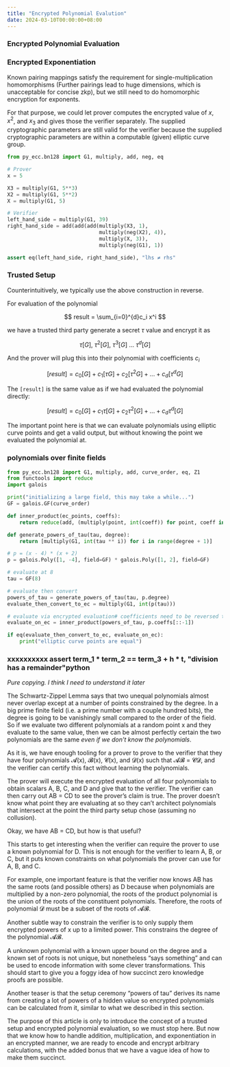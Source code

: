 ```yaml
---
title: "Encrypted Polynomial Evalution"
date: 2024-03-10T00:00:00+08:00
---
```


### Encrypted Polynomial Evaluation

### Encrypted Exponentiation

Known pairing mappings satisfy the requirement for single-multiplication homomorphisms (Further pairings lead to huge dimensions, which is unacceptable for concise zkp), but we still need to do homomorphic encryption for exponents.

For that purpose, we could let prover computes the encrypted value of $x$, $x^2$, and $x_3$ and gives those the verifier separately. The supplied cryptographic parameters are still valid for the verifier because the supplied cryptographic parameters are within a computable (given) elliptic curve group.

```python
from py_ecc.bn128 import G1, multiply, add, neg, eq

# Prover
x = 5

X3 = multiply(G1, 5**3)
X2 = multiply(G1, 5**2)
X = multiply(G1, 5)

# Verifier
left_hand_side = multiply(G1, 39)
right_hand_side = add(add(add(multiply(X3, 1),
                              multiply(neg(X2), 4)),
                              multiply(X, 3)),
                              multiply(neg(G1), 1))

assert eq(left_hand_side, right_hand_side), "lhs ≠ rhs"
```

### Trusted Setup

Counterintuitively, we typically use the above construction in reverse.

For evaluation of the polynomial

$$
result = \sum_{i=0}^{d}c_i x^i
$$

we have a trusted third party generate a secret $\tau$ value and encrypt it as

$$
\tau[G],\ \tau^2[G],\ \tau^3[G]\ ...\ \tau^d[G]
$$

And the prover will plug this into their polynomial with coefficients $c_i$

$$
[result] = c_0[G]+c_1[\tau G]+c_2[\tau^2 G]+...+c_d[\tau^d G]
$$

The `[result]` is the same value as if we had evaluated the polynomial directly:

$$
[result] = c_0[G]+c_1\tau [G]+c_2\tau^2 [G]+...+c_d\tau^d [G]
$$

The important point here is that we can evaluate polynomials using elliptic curve points and get a valid output, but without knowing the point we evaluated the polynomial at.

### polynomials over finite fields

```python
from py_ecc.bn128 import G1, multiply, add, curve_order, eq, Z1
from functools import reduce
import galois

print("initializing a large field, this may take a while...")
GF = galois.GF(curve_order)

def inner_product(ec_points, coeffs):
    return reduce(add, (multiply(point, int(coeff)) for point, coeff in zip(ec_points, coeffs)), Z1)

def generate_powers_of_tau(tau, degree):
    return [multiply(G1, int(tau ** i)) for i in range(degree + 1)]

# p = (x - 4) * (x + 2)
p = galois.Poly([1, -4], field=GF) * galois.Poly([1, 2], field=GF)

# evaluate at 8
tau = GF(8)

# evaluate then convert
powers_of_tau = generate_powers_of_tau(tau, p.degree)
evaluate_then_convert_to_ec = multiply(G1, int(p(tau)))

# evaluate via encrypted evaluation# coefficients need to be reversed to match the powers
evaluate_on_ec = inner_product(powers_of_tau, p.coeffs[::-1])

if eq(evaluate_then_convert_to_ec, evaluate_on_ec):
    print("elliptic curve points are equal")
```

### xxxxxxxxxx assert term_1 * term_2 == term_3 + h * t, "division has a remainder"python

_Pure copying. I think I need to understand it later_

The Schwartz-Zippel Lemma says that two unequal polynomials almost never overlap except at a number of points constrained by the degree. In a big prime finite field (i.e. a prime number with a couple hundred bits), the degree is going to be vanishingly small compared to the order of the field. So if we evaluate two different polynomials at a random point x and they evaluate to the same value, then we can be almost perfectly certain the two polynomials are the same *even if we don’t know the polynomials*.

As it is, we have enough tooling for a prover to prove to the verifier that they have four polynomials 𝓐(x), 𝓑(x), 𝓒(x), and 𝓓(x) such that 𝓐𝓑 = 𝓒𝓓, and the verifier can certify this fact without learning the polynomials.

The prover will execute the encrypted evaluation of all four polynomials to obtain scalars A, B, C, and D and give that to the verifier. The verifier can then carry out AB = CD to see the prover’s claim is true. The prover doesn’t know what point they are evaluating at so they can’t architect polynomials that intersect at the point the third party setup chose (assuming no collusion).

Okay, we have AB = CD, but how is that useful?

This starts to get interesting when the verifier can require the prover to use a known polynomial for D. This is not enough for the verifier to learn A, B, or C, but it puts known constraints on what polynomials the prover can use for A, B, and C.

For example, one important feature is that the verifier now knows AB has the same roots (and possible others) as D because when polynomials are multiplied by a non-zero polynomial, the roots of the product polynomial is the union of the roots of the constituent polynomials. Therefore, the roots of polynomial 𝓓 must be a subset of the roots of 𝓐𝓑.

Another subtle way to constrain the verifier is to only supply them encrypted powers of x up to a limited power. This constrains the degree of the polynomial 𝓐𝓑.

A unknown polynomial with a known upper bound on the degree and a known set of roots is not unique, but nonetheless “says something” and can be used to encode information with some clever transformations. This should start to give you a foggy idea of how succinct zero knowledge proofs are possible.

Another teaser is that the setup ceremony “powers of tau” derives its name from creating a lot of powers of a hidden value so encrypted polynomials can be calculated from it, similar to what we described in this section.

The purpose of this article is only to introduce the concept of a trusted setup and encrypted polynomial evaluation, so we must stop here. But now that we know how to handle addition, multiplication, and exponentiation in an encrypted manner, we are ready to encode and encrypt arbitrary calculations, with the added bonus that we have a vague idea of how to make them succinct.
